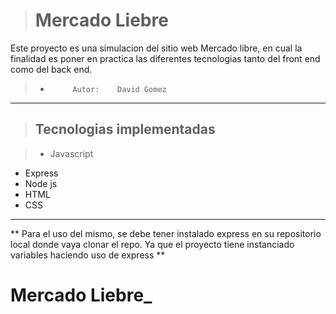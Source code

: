 > # Mercado Liebre

Este proyecto es una simulacion del sitio web Mercado libre, en cual la finalidad es poner en practica las diferentes tecnologias tanto del front end como del back end.

> - 		 Autor:    David Gomez  

------------





> ## Tecnologias implementadas 

> -  Javascript
- Express
- Node js
- HTML
- CSS

------------


** Para el uso del mismo, se debe tener instalado express en su repositorio local donde vaya clonar el repo. Ya que el proyecto tiene instanciado variables haciendo uso de express **
# Mercado Liebre_
